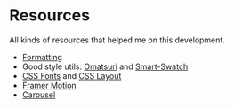 # Resources

All kinds of resources that helped me on this development.

- [Formatting](https://paulintrognon.fr/blog/typescript-prettier-eslint-next-js)
- Good style utils: [Omatsuri](https://omatsuri.app/) and [Smart-Swatch](https://smart-swatch.netlify.app/#fcfcfc)
- [CSS Fonts](https://www.cssfontstack.com/) and [CSS Layout](https://csslayout.io/)
- [Framer Motion](https://www.framer.com/docs/examples/)
- [Carousel](https://www.npmjs.com/package/react-responsive-carousel)
